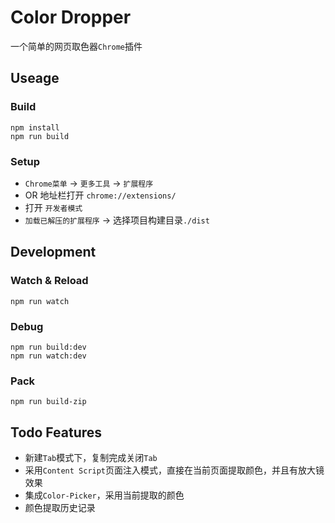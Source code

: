 # Color Dropper
一个简单的网页取色器`Chrome`插件

## Useage

### Build
```
npm install
npm run build
```

### Setup
+ `Chrome菜单` -> `更多工具` -> `扩展程序`
+ OR 地址栏打开 `chrome://extensions/`
+ 打开 `开发者模式`
+ `加载已解压的扩展程序` -> 选择项目构建目录`./dist`

## Development

### Watch & Reload
```
npm run watch
```

### Debug
```
npm run build:dev
npm run watch:dev
```

### Pack
```
npm run build-zip
``` 

## Todo Features
+ 新建`Tab`模式下，复制完成关闭`Tab`
+ 采用`Content Script`页面注入模式，直接在当前页面提取颜色，并且有放大镜效果
+ 集成`Color-Picker`，采用当前提取的颜色
+ 颜色提取历史记录
